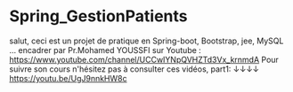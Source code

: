 # Spring_GestionPatients
salut, ceci est un projet de pratique en Spring-boot, Bootstrap, jee, MySQL ...
encadrer par Pr.Mohamed YOUSSFI sur Youtube : https://www.youtube.com/channel/UCCwIYNpQVHZTd3Vx_krnmdA
Pour suivre son cours n'hésitez pas à consulter ces vidéos, part1: ↓↓↓↓
https://youtu.be/UgJ9nnkHW8c
